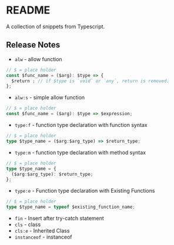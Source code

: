 # README

A collection of snippets from Typescript.

## Release Notes

- `alw` - allow function

```typescript
// $ = place holder
const $func_name = ($arg): $type => {
  $return ; // if $type is `void` or `any`, return is removed.
};
```

- `alw:s` - simple allow function

```typescript
// $ = place holder
const $func_name = ($arg): $type => $expression;
```

- `type:f` - function type declaration with function syntax

```typescript
// $ = place holder
type $type_name = ($arg:$arg_type) => $return_type;
```

- `type:m` - function type declaration with method syntax

```typescript
// $ = place holder
type $type_name = {
  ($arg:$arg_type): $return_type;
};
```

- `type:e` - Function type declaration with Existing Functions

```typescript
// $ = place holder
type $type_name = typeof $existing_function_name;
```

- `fin` - Insert after try-catch statement
- `cls` - class
- `cls:e` - Inherited Class
- `instanceof` - instanceof